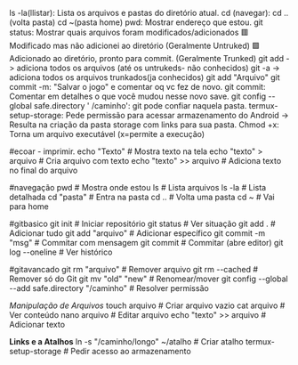 ls -la(llistar): Lista os arquivos e pastas do diretório atual. 
cd (navegar): cd ..(volta pasta) cd ~(pasta home)
pwd: Mostrar endereço que estou. 
git status: Mostrar quais arquivos foram modificados/adicionados
 🟥 Modificado mas não adicionei ao diretório (Geralmente Untruked) 
 🟩Adicionado ao diretório, pronto para commit. (Geralmente Trunked)
 git add -> adiciona todos os arquivos (até os untrukeds- não conhecidos)
 git -a -> adiciona todos os arquivos trunkados(ja conhecidos)
 git add "Arquivo"
 git commit -m: "Salvar o jogo" e comentar oq vc fez de novo. 
 git commit: Comentar em detalhes o que você mudou nesse novo save. 
 git config --global safe.directory ' /caminho': git pode confiar naquela pasta. 
 termux-setup-storage: Pede permissão para acessar armazenamento do Android -> Resulta na criação da pasta storage com links para sua pasta. 
 Chmod +x: Torna um arquivo executável (x=permite a execução)

#ecoar - imprimir.
echo "Texto"          # Mostra texto na tela
echo "texto" > arquivo # Cria arquivo com texto
echo "texto" >> arquivo # Adiciona texto no final do arquivo

#navegação
pwd                 # Mostra onde estou
ls                  # Lista arquivos
ls -la              # Lista detalhada
cd "pasta"          # Entra na pasta
cd ..               # Volta uma pasta
cd ~                # Vai para home

#gitbasico 
git init            # Iniciar repositório
git status          # Ver situação
git add .           # Adicionar tudo
git add "arquivo"   # Adicionar específico
git commit -m "msg" # Commitar com mensagem
git commit          # Commitar (abre editor)
git log --oneline   # Ver histórico

#gitavancado
git rm "arquivo"    # Remover arquivo
git rm --cached     # Remover só do Git
git mv "old" "new"  # Renomear/mover
git config --global --add safe.directory "/caminho" # Resolver permissão

*Manipulação de Arquivos*
touch arquivo       # Criar arquivo vazio
cat arquivo         # Ver conteúdo
nano arquivo        # Editar arquivo
echo "texto" >> arquivo # Adicionar texto

**Links e a Atalhos**
ln -s "/caminho/longo" ~/atalho # Criar atalho
termux-setup-storage   # Pedir acesso ao armazenamento

